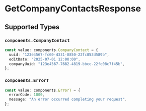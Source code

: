 # GetCompanyContactsResponse


## Supported Types

### `components.CompanyContact`

```typescript
const value: components.CompanyContact = {
  uuid: "123e4567-fc60-4331-8850-22fc053d589b",
  editDate: "2025-07-01 12:00:00",
  companyUuid: "123e4567-7682-4819-bbcc-22fc08c7f45b",
};
```

### `components.ErrorT`

```typescript
const value: components.ErrorT = {
  errorCode: 1000,
  message: "An error occurred completing your request",
};
```


